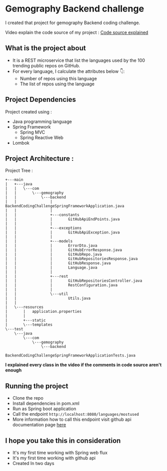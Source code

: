 # Gemography Backend challenge

I created that project for gemography Backend coding challenge.

Video explain the code source of my project : [Code source explained](https://www.youtube.com/watch?v=gSJdmiFy6GA&feature=youtu.be)
## What is the project about 
-   It is a REST microservice that list the languages used by the 100 trending public repos on GitHub.
-   For every language, I calculate the attributes below 👇:
    -   Number of repos using this language
    -   The list of repos using the language

## Project Dependencies
Project created using :
-   Java programming language
-   Spring Framework
    - Spring MVC
    - Spring Reactive Web
- Lombok

## Project Architecture :
Project Tree :
```
+---main
|   +---java
|   |   \---com
|   |       \---gemography
|   |           \---backend
|   |               |   BackendCodingChallengeSpringFrameworkApplication.java
|   |               |
|   |               +---constants
|   |               |       GitHubApiEndPoints.java 
|   |               |
|   |               +---exceptions
|   |               |       GitHubApiException.java
|   |               |
|   |               +---models
|   |               |       ErrorDto.java
|   |               |       GitHubErrorResponse.java
|   |               |       GitHubRepo.java
|   |               |       GitHubRepositoriesResponse.java
|   |               |       GitHubResponse.java
|   |               |       Language.java  
|   |               |
|   |               +---rest
|   |               |       GitHubRepositoriesController.java
|   |               |       RestConfiguration.java
|   |               |
|   |               \---util
|   |                       Utils.java
|   |
|   \---resources
|       |   application.properties
|       |
|       +---static
|       \---templates
\---test
    \---java
        \---com
            \---gemography
                \---backend
                        BackendCodingChallengeSpringFrameworkApplicationTests.java
```
**I explained every class in the video if the comments in code source aren't enough**

## Running the project
-   Clone the repo
-   Install dependencies in pom.xml
-   Run as Spring boot application
-   Call the endpoint ```http://localhost:8080/languages/mostused```
-   More information how to call this endpoint visit github api documentation page [here](https://docs.github.com/en/free-pro-team@latest/rest)

## I hope you take this in consideration
-   It's my first time working with Spring web flux
-   It's my first time working with github api
-   Created In two days


